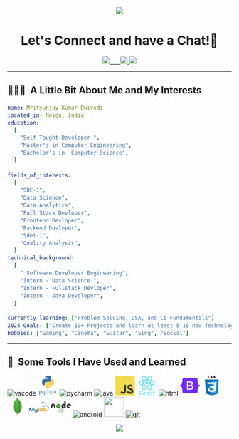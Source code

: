 <p align="center">
  <img src="https://capsule-render.vercel.app/api?type=waving&color=gradient&text=Hello!&height=100&section=header"/>
</p>

<h1 align="center">
  Let's Connect and have a Chat!💬
</h1>

<p align="center">
<a href="https://www.linkedin.com/in/mrityunjaydwivedi">
  <img height="50" src="https://user-images.githubusercontent.com/46517096/166973395-19676cd8-f8ec-4abf-83ff-da8243505b82.png"/>
</a>
<a href="https://leetcode.com/Mrityunjay07">
  <img height="50" src=""/>
</a>
<a href="https://www.codechef.com/users/adarshdwivedi9">
  <img height="50" src=""/>
</a>
<a href="https://www.hackerrank.com/profile/dmrityunjay32">
  <img height="50" src=""/>
</a>
<a href="https://www.hackerearth.com/@Maddy09">
  <img height="50" src=""/>
</a>
  <a>
    <a href ="https://auth.geeksforgeeks.org/user/dmrityu06wx">
       <img height="50" src=""/> 
  </a>
      <a>
    <a href ="https://twitter.com/mrityunjay2135">
       <img height="50" src="https://user-images.githubusercontent.com/46517096/166974271-91dfa250-d70b-4cb9-8707-f1bda1b708c3.png"/> 
  </a>
       <a>
    <a href ="https://medium.com/@mrityunjay.22scse2030758">
       <img height="50" src="https://user-images.githubusercontent.com/46517096/166973962-d05d145a-b6a0-4643-bd3d-5ac845679367.png"/> 
  </a>
</p>

---

<h2> 👨🏻‍💻 &nbsp;A Little Bit About Me and My Interests</h2>

```yaml
name: Mrityunjay Kumar Dwivedi
located_in: Noida, India
education:
  [
    "Self-Taught Developer ",
    "Master's in Computer Engineering",
    "Bachelor's in  Computer Science",
  ]

fields_of_interests:
  [
    "SDE-1",
    "Data Science",
    "Data Analytics",
    "Full Stack Devloper",
    "Frontend Devloper",
    "Backend Devloper",
    "Sdet-1",
    "Quality Analysis",
  ]
technical_background:
  [
    " Software Developer Engineering",
    "Intern - Data Science ",
    "Intern - Fullstack Devloper",
    "Intern - Java Developer",
  ]
  
currently_learning: ["Problem Solving, DSA, and Cs Fundamentals"]
2024 Goals: ["Create 10+ Projects and learn at least 5-10 new Technologies."]
hobbies: ["Gaming", "Cinema", "Guitar", "Sing", "Social"]
```
  
---  
  
<h2> 🚀 &nbsp;Some Tools I Have Used and Learned</h2>
<p align="left">
<img src="https://cdn.jsdelivr.net/gh/devicons/devicon/icons/vscode/vscode-original.svg" alt="vscode" width="45" height="45"/>
<img src="https://raw.githubusercontent.com/devicons/devicon/master/icons/python/python-original-wordmark.svg" alt="python" width="45" height="45"/>
<img src="https://cdn.jsdelivr.net/gh/devicons/devicon/icons/c/c-original.svg" alt="pycharm" width="45" height="45"/>
<img src="https://cdn.jsdelivr.net/gh/devicons/devicon/icons/cplusplus/cplusplus-original.svg" alt="java" width="45" height="45"/>
<img src="https://raw.githubusercontent.com/devicons/devicon/master/icons/javascript/javascript-original.svg" alt="javascript" width="45" height="45" />
<img src="https://raw.githubusercontent.com/devicons/devicon/master/icons/react/react-original-wordmark.svg" alt="react" width="45" height="45" />
<img src="https://cdn.jsdelivr.net/gh/devicons/devicon/icons/html5/html5-original.svg" alt="html" width="45" height="45"/>
<img src="https://raw.githubusercontent.com/devicons/devicon/master/icons/bootstrap/bootstrap-plain.svg" alt="bootstrap" width="45" height="45" />
<img src="https://raw.githubusercontent.com/devicons/devicon/master/icons/css3/css3-original-wordmark.svg" alt="css3" width="45" height="45" />
<img src="https://raw.githubusercontent.com/devicons/devicon/master/icons/mongodb/mongodb-original.svg" alt="mongodb" width="45" height="45" />
<img src="https://raw.githubusercontent.com/devicons/devicon/master/icons/mysql/mysql-original-wordmark.svg" alt="mysql" width="45" height="45" />
<img src="https://raw.githubusercontent.com/devicons/devicon/master/icons/nodejs/nodejs-original-wordmark.svg" alt="nodejs" width="45" height="45" />
<img src="https://cdn.jsdelivr.net/gh/devicons/devicon/icons/android/android-original.svg" alt="android" width="45" height="45"/>
<img src="https://cdn.jsdelivr.net/gh/devicons/devicon/icons/amazonwebservices/amazonwebservices-plain-wordmark.svg" width="45" height="45"/>
<img src="https://cdn.jsdelivr.net/gh/devicons/devicon/icons/git/git-original.svg" alt="git" width="45" height="45"/>
</p>
<p align="center">
  <img src="https://capsule-render.vercel.app/api?type=waving&color=gradient&height=100&section=footer"/>
</p>

<!---
Maaady/Maaady is a ✨ special ✨ repository because its `README.md` (this file) appears on your GitHub profile.
You can click the Preview link to take a look at your changes.
--->
